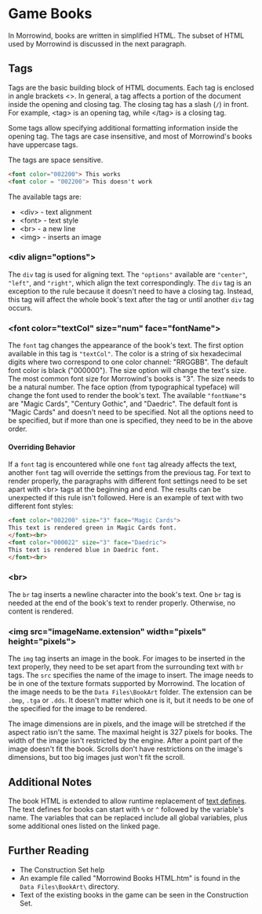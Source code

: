 # Game Books

In Morrowind, books are written in simplified HTML. The subset of HTML used by Morrowind is discussed in the next paragraph.


## Tags

Tags are the basic building block of HTML documents. Each tag is enclosed in angle brackets &lt;&gt;. In general, a tag affects a portion of the document inside the opening and closing tag. The closing tag has a slash (`/`) in front. For example, &lt;tag&gt; is an opening tag, while &lt;/tag&gt; is a closing tag.

Some tags allow specifying additional formatting information inside the opening tag. The tags are case insensitive, and most of Morrowind's books have uppercase tags.

The tags are space sensitive.
```HTML
<font color="002200"> This works
<font color = "002200"> This doesn't work
```

The available tags are:
- &lt;div&gt; - text alignment
- &lt;font&gt; - text style
- &lt;br&gt; - a new line
- &lt;img&gt; - inserts an image

### &lt;div align="options"&gt;

The `div` tag is used for aligning text. The `"options"` available are `"center"`, `"left"`, and `"right"`, which align the text correspondingly. The `div` tag is an exception to the rule because it doesn't need to have a closing tag. Instead, this tag will affect the whole book's text after the tag or until another `div` tag occurs.

### &lt;font color="textCol" size="num" face="fontName"&gt;

The `font` tag changes the appearance of the book's text. The first option available in this tag is `"textCol"`. The color is a string of six hexadecimal digits where two correspond to one color channel: "RRGGBB". The default font color is black ("000000"). The size option will change the text's size. The most common font size for Morrowind's books is "3". The size needs to be a natural number. The face option (from typographical typeface) will change the font used to render the book's text. The available `"fontName"`s are "Magic Cards", "Century Gothic", and "Daedric". The default font is "Magic Cards" and doesn't need to be specified. Not all the options need to be specified, but if more than one is specified, they need to be in the above order.

#### Overriding Behavior

If a `font` tag is encountered while one `font` tag already affects the text, another `font` tag will override the settings from the previous tag. For text to render properly, the paragraphs with different font settings need to be set apart with &lt;br&gt; tags at the beginning and end. The results can be unexpected if this rule isn't followed. Here is an example of text with two different font styles:

```HTML
<font color="002200" size="3" face="Magic Cards">
This text is rendered green in Magic Cards font.
</font><br>
<font color="000022" size="3" face="Daedric">
This text is rendered blue in Daedric font.
</font><br>
```

### &lt;br&gt;

The `br` tag inserts a newline character into the book's text. One `br` tag is needed at the end of the book's text to render properly. Otherwise, no content is rendered.

### &lt;img src="imageName.extension" width="pixels" height="pixels"&gt;

The `img` tag inserts an image in the book. For images to be inserted in the text properly, they need to be set apart from the surrounding text with `br` tags. The `src` specifies the name of the image to insert. The image needs to be in one of the texture formats supported by Morrowind. The location of the image needs to be the `Data Files\BookArt` folder. The extension can be `.bmp`, `.tga` or `.dds`. It doesn't matter which one is it, but it needs to be one of the specified for the image to be rendered.

The image dimensions are in pixels, and the image will be stretched if the aspect ratio isn't the same. The maximal height is 327 pixels for books. The width of the image isn't restricted by the engine. After a point part of the image doesn't fit the book. Scrolls don't have restrictions on the image's dimensions, but too big images just won't fit the scroll.


## Additional Notes

The book HTML is extended to allow runtime replacement of [text defines](https://en.uesp.net/wiki/Morrowind_Mod:Text_Defines). The text defines for books can start with `%` or `^` followed by the variable's name. The variables that can be replaced include all global variables, plus some additional ones listed on the linked page.


## Further Reading

 - The Construction Set help
 - An example file called "Morrowind Books HTML.htm" is found in the `Data Files\BookArt\` directory.
 - Text of the existing books in the game can be seen in the Construction Set.